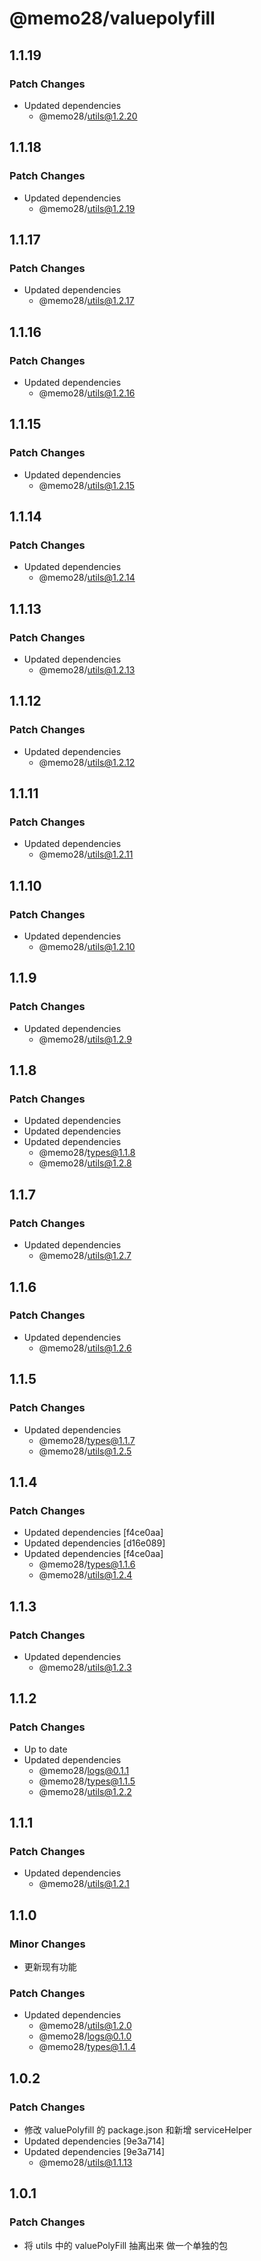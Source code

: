 # @memo28/valuepolyfill

## 1.1.19

### Patch Changes

- Updated dependencies
  - @memo28/utils@1.2.20

## 1.1.18

### Patch Changes

- Updated dependencies
  - @memo28/utils@1.2.19

## 1.1.17

### Patch Changes

- Updated dependencies
  - @memo28/utils@1.2.17

## 1.1.16

### Patch Changes

- Updated dependencies
  - @memo28/utils@1.2.16

## 1.1.15

### Patch Changes

- Updated dependencies
  - @memo28/utils@1.2.15

## 1.1.14

### Patch Changes

- Updated dependencies
  - @memo28/utils@1.2.14

## 1.1.13

### Patch Changes

- Updated dependencies
  - @memo28/utils@1.2.13

## 1.1.12

### Patch Changes

- Updated dependencies
  - @memo28/utils@1.2.12

## 1.1.11

### Patch Changes

- Updated dependencies
  - @memo28/utils@1.2.11

## 1.1.10

### Patch Changes

- Updated dependencies
  - @memo28/utils@1.2.10

## 1.1.9

### Patch Changes

- Updated dependencies
  - @memo28/utils@1.2.9

## 1.1.8

### Patch Changes

- Updated dependencies
- Updated dependencies
- Updated dependencies
  - @memo28/types@1.1.8
  - @memo28/utils@1.2.8

## 1.1.7

### Patch Changes

- Updated dependencies
  - @memo28/utils@1.2.7

## 1.1.6

### Patch Changes

- Updated dependencies
  - @memo28/utils@1.2.6

## 1.1.5

### Patch Changes

- Updated dependencies
  - @memo28/types@1.1.7
  - @memo28/utils@1.2.5

## 1.1.4

### Patch Changes

- Updated dependencies [f4ce0aa]
- Updated dependencies [d16e089]
- Updated dependencies [f4ce0aa]
  - @memo28/types@1.1.6
  - @memo28/utils@1.2.4

## 1.1.3

### Patch Changes

- Updated dependencies
  - @memo28/utils@1.2.3

## 1.1.2

### Patch Changes

- Up to date
- Updated dependencies
  - @memo28/logs@0.1.1
  - @memo28/types@1.1.5
  - @memo28/utils@1.2.2

## 1.1.1

### Patch Changes

- Updated dependencies
  - @memo28/utils@1.2.1

## 1.1.0

### Minor Changes

- 更新现有功能

### Patch Changes

- Updated dependencies
  - @memo28/utils@1.2.0
  - @memo28/logs@0.1.0
  - @memo28/types@1.1.4

## 1.0.2

### Patch Changes

- 修改 valuePolyfill 的 package.json 和新增 serviceHelper
- Updated dependencies [9e3a714]
- Updated dependencies [9e3a714]
  - @memo28/utils@1.1.13

## 1.0.1

### Patch Changes

- 将 utils 中的 valuePolyFill 抽离出来 做一个单独的包
